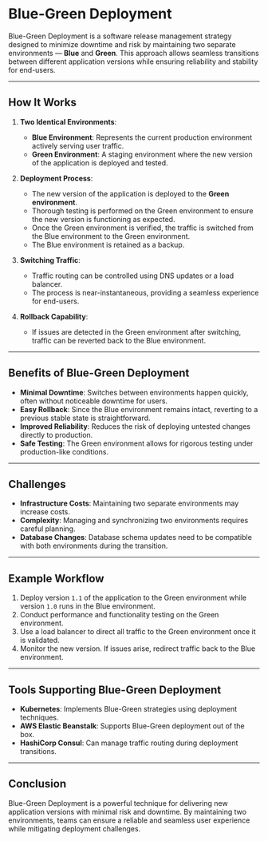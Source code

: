 # Blue-Green Deployment

Blue-Green Deployment is a software release management strategy designed to minimize downtime and risk by maintaining two separate environments — **Blue** and **Green**. This approach allows seamless transitions between different application versions while ensuring reliability and stability for end-users.

---

## How It Works

1. **Two Identical Environments**:
   - **Blue Environment**: Represents the current production environment actively serving user traffic.
   - **Green Environment**: A staging environment where the new version of the application is deployed and tested.

2. **Deployment Process**:
   - The new version of the application is deployed to the **Green environment**.
   - Thorough testing is performed on the Green environment to ensure the new version is functioning as expected.
   - Once the Green environment is verified, the traffic is switched from the Blue environment to the Green environment.
   - The Blue environment is retained as a backup.

3. **Switching Traffic**:
   - Traffic routing can be controlled using DNS updates or a load balancer.
   - The process is near-instantaneous, providing a seamless experience for end-users.

4. **Rollback Capability**:
   - If issues are detected in the Green environment after switching, traffic can be reverted back to the Blue environment.

---

## Benefits of Blue-Green Deployment

- **Minimal Downtime**: Switches between environments happen quickly, often without noticeable downtime for users.
- **Easy Rollback**: Since the Blue environment remains intact, reverting to a previous stable state is straightforward.
- **Improved Reliability**: Reduces the risk of deploying untested changes directly to production.
- **Safe Testing**: The Green environment allows for rigorous testing under production-like conditions.

---

## Challenges

- **Infrastructure Costs**: Maintaining two separate environments may increase costs.
- **Complexity**: Managing and synchronizing two environments requires careful planning.
- **Database Changes**: Database schema updates need to be compatible with both environments during the transition.

---

## Example Workflow

1. Deploy version `1.1` of the application to the Green environment while version `1.0` runs in the Blue environment.
2. Conduct performance and functionality testing on the Green environment.
3. Use a load balancer to direct all traffic to the Green environment once it is validated.
4. Monitor the new version. If issues arise, redirect traffic back to the Blue environment.

---

## Tools Supporting Blue-Green Deployment

- **Kubernetes**: Implements Blue-Green strategies using deployment techniques.
- **AWS Elastic Beanstalk**: Supports Blue-Green deployment out of the box.
- **HashiCorp Consul**: Can manage traffic routing during deployment transitions.

---

## Conclusion

Blue-Green Deployment is a powerful technique for delivering new application versions with minimal risk and downtime. By maintaining two environments, teams can ensure a reliable and seamless user experience while mitigating deployment challenges.